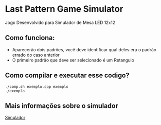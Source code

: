 # Last Pattern Game Simulator

Jogo Desenvolvido para Simulador de Mesa LED 12x12

## Como funciona:

* Aparecerão dois padrões, você deve identificar qual deles era o padrão errado do caso anterior
* O primeiro padrão que deve ser selecionado é um Retangulo

## Como compilar e executar esse codigo?

```
./comp.sh exemplo.cpp exemplo 
./exemplo 
```
## Mais informações sobre o simulador

[Simulador](https://github.com/cacauvicosa/inf351_2019/tree/master/trabalhos/t3/Arthur/simulador)
